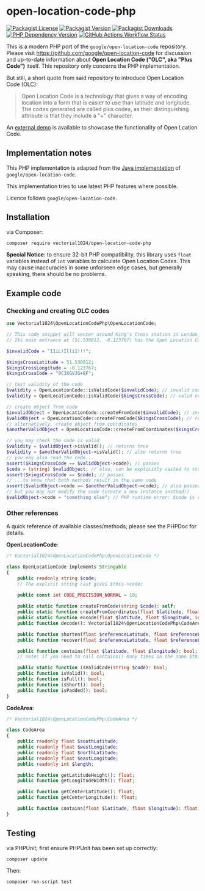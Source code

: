 # open-location-code-php
[![Packagist License][packagist-license-image]][packagist-url]
[![Packagist Version][packagist-version-image]][packagist-url]
[![Packagist Downloads][packagist-downloads-image]][packagist-stats-url]
[![PHP Dependency Version][php-version-image]][packagist-url]
[![GitHub Actions Workflow Status][php-build-status-image]][github-actions-url]

This is a modern PHP port of the `google/open-location-code` repository. Please visit https://github.com/google/open-location-code for discussion and up-to-date information about **Open Location Code ("OLC", aka "Plus Code")** itself. This repository only concerns the PHP implementation.

But still, a short quote from said repository to introduce Open Location Code (OLC):

> Open Location Code is a technology that gives a way of encoding location into a form that is easier to use than latitude and longitude. The codes generated are called plus codes, as their distinguishing attribute is that they include a "+" character.

An [external demo](https://plus.codes/map) is available to showcase the functionality of Open Lcation Code.

## Implementation notes
This PHP implementation is adapted from the [Java implementation](https://github.com/google/open-location-code/tree/main/java) of `google/open-location-code`.

This implementation tries to use latest PHP features where possible.

Licence follows `google/open-location-code`.

## Installation
via Composer:

```sh
composer require vectorial1024/open-location-code-php
```

**Special Notice**: to ensure 32-bit PHP compatibility, this library uses `float` variables instead of `int` variables to calculate Open Location Codes.
This may cause inaccuracies in some unforseen edge cases, but generally speaking, there should be no problems.

## Example code

### Checking and creating OLC codes

```php
use Vectorial1024\OpenLocationCodePhp\OpenLocationCode;

// This code snippet will center around King's Cross station in London, UK.
// Its main entrance at (51.530812, -0.123767) has the Open Location Code of "9C3XGVJG+8F".

$invalidCode = "11iL!Illi1!!!";

$kingsCrossLatitude = 51.530812;
$kingsCrossLongitude = -0.123767;
$kingsCrossCode = "9C3XGVJG+8F";

// test validity of the code
$validity = OpenLocationCode::isValidCode($invalidCode); // invalid code; returns false
$validity = OpenLocationCode::isValidCode($kingsCrossCode); // valid code; returns true

// create object from code
$invalidObject = OpenLocationCode::createFromCode($invalidCode); // invalid code; throws InvalidArgumentException
$validObject = OpenLocationCode::createFromCode($kingsCrossCode); // returns OpenLocationCode instance
// alternatively, create object from coordinates
$anotherValidObject = OpenLocationCode::createFromCoordinates($kingsCrossLatitude, $kingsCrossLongitude); // returns OpenLocationCode instance

// you may check the code is valid
$validity = $validObject->isValid(); // returns true
$validity = $anotherValidObject->isValid(); // also returns true
// you may also read the code...
assert($kingsCrossCode == $validObject->code); // passes
$code = (string) $validObject; // also, can be explicitly casted to string
assert($kingsCrossCode == $code); // passes
// ...to know that both methods result in the same code
assert($validObject->code == $anotherValidObject->code); // also passes
// but you may not modify the code (create a new instance instead!)
$validObject->code = "something else"; // PHP runtime error: $code is read-only
```

### Other references

A quick reference of available classes/methods; please see the PHPDoc for details.

**OpenLocationCode**:

```php
/* Vectorial1024\OpenLocationCodePhp\OpenLocationCode */

class OpenLocationCode implememts Stringable
{
    public readonly string $code;
    // The explicit string cast gives $this->code;

    public const int CODE_PRECISION_NORMAL = 10;
    
    public static function createFromCode(string $code): self;
    public static function createFromCoordinates(float $latitude, float $longitude, int $codeLength = self::CODE_PRECISION_NORMAL): self;
    public static function encode(float $latitude, float $longitude, int $codeLength = self::CODE_PRECISION_NORMAL): string;
    public function decode(): Vectorial1024\OpenLocationCodePhp\CodeArea;

    public function shorten(float $referenceLatitude, float $referenceLongitude): self;
    public function recover(float $referenceLatitude, float $referenceLongitude): self;

    public function contains(float $latitude, float $longitude): bool;
    // note: if you need to call contains() many times on the same $this, consider decoding $this first, and then call contains() on the resulting CodeArea instance

    public static function isValidCode(string $code): bool;
    public function isValid(): bool;
    public function isFull(): bool;
    public function isShort(): bool;
    public function isPadded(): bool;
}
```

**CodeArea**:

```php
/* Vectorial1024\OpenLocationCodePhp\CodeArea */

class CodeArea
{
    public readonly float $southLatitude;
    public readonly float $westLongitude;
    public readonly float $northLatitude;
    public readonly float $eastLongitude;
    public readonly int $length;

    public function getLatitudeHeight(): float;
    public function getLongitudeWidth(): float;

    public function getCenterLatitude(): float;
    public function getCenterLongitude(): float;

    public function contains(float $latitude, float $longitude): float;
}
```

## Testing
via PHPUnit; first ensure PHPUnit has been set up correctly:

```sh
composer update
```

Then:

```sh
composer run-script test
```

[packagist-url]: https://packagist.org/packages/vectorial1024/open-location-code-php
[packagist-stats-url]: https://packagist.org/packages/vectorial1024/open-location-code-php/stats
[github-actions-url]: https://github.com/Vectorial1024/open-location-code-php/actions/workflows/php.yml

[packagist-license-image]: https://img.shields.io/packagist/l/vectorial1024/open-location-code-php?style=plastic
[packagist-version-image]: https://img.shields.io/packagist/v/vectorial1024/open-location-code-php?style=plastic
[packagist-downloads-image]: https://img.shields.io/packagist/dm/vectorial1024/open-location-code-php?style=plastic
[php-version-image]: https://img.shields.io/packagist/dependency-v/vectorial1024/open-location-code-php/php?style=plastic&label=PHP
[php-build-status-image]: https://img.shields.io/github/actions/workflow/status/Vectorial1024/open-location-code-php/php.yml?style=plastic
